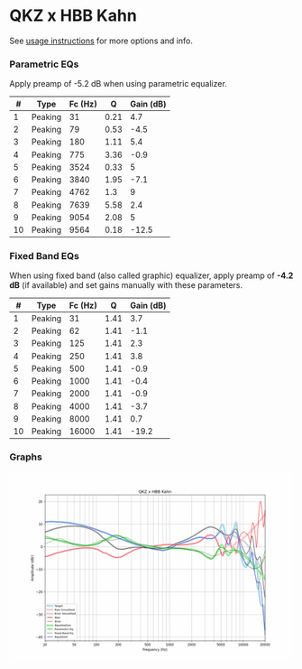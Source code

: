 # QKZ x HBB Kahn
See [usage instructions](https://github.com/jaakkopasanen/AutoEq#usage) for more options and info.

### Parametric EQs
Apply preamp of -5.2 dB when using parametric equalizer.

|   # | Type    |   Fc (Hz) |    Q |   Gain (dB) |
|-----|---------|-----------|------|-------------|
|   1 | Peaking |        31 | 0.21 |         4.7 |
|   2 | Peaking |        79 | 0.53 |        -4.5 |
|   3 | Peaking |       180 | 1.11 |         5.4 |
|   4 | Peaking |       775 | 3.36 |        -0.9 |
|   5 | Peaking |      3524 | 0.33 |         5   |
|   6 | Peaking |      3840 | 1.95 |        -7.1 |
|   7 | Peaking |      4762 | 1.3  |         9   |
|   8 | Peaking |      7639 | 5.58 |         2.4 |
|   9 | Peaking |      9054 | 2.08 |         5   |
|  10 | Peaking |      9564 | 0.18 |       -12.5 |

### Fixed Band EQs
When using fixed band (also called graphic) equalizer, apply preamp of **-4.2 dB** (if available) and set gains manually with these parameters.

|   # | Type    |   Fc (Hz) |    Q |   Gain (dB) |
|-----|---------|-----------|------|-------------|
|   1 | Peaking |        31 | 1.41 |         3.7 |
|   2 | Peaking |        62 | 1.41 |        -1.1 |
|   3 | Peaking |       125 | 1.41 |         2.3 |
|   4 | Peaking |       250 | 1.41 |         3.8 |
|   5 | Peaking |       500 | 1.41 |        -0.9 |
|   6 | Peaking |      1000 | 1.41 |        -0.4 |
|   7 | Peaking |      2000 | 1.41 |        -0.9 |
|   8 | Peaking |      4000 | 1.41 |        -3.7 |
|   9 | Peaking |      8000 | 1.41 |         0.7 |
|  10 | Peaking |     16000 | 1.41 |       -19.2 |

### Graphs
![](./QKZ%20x%20HBB%20Kahn.png)
